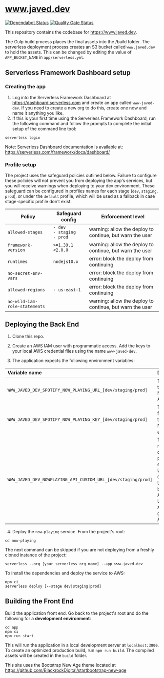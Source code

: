 # www.javed.dev

[![Dependabot Status](https://api.dependabot.com/badges/status?host=github&repo=akhtarja/www.javed.dev)](https://dependabot.com)
[![Quality Gate Status](https://sonarcloud.io/api/project_badges/measure?project=akhtarja_www.javed.dev&metric=alert_status)](https://sonarcloud.io/dashboard?id=akhtarja_www.javed.dev)

This repository contains the codebase for https://www.javed.dev.

The Gulp build process places the final assets into the /build folder. The serverless deployment process creates an S3 bucket called `www.javed.dev` to hold the assets. This can be changed by editing the value of `APP_BUCKET_NAME` in `app/serverless.yml`.

## Serverless Framework Dashboard setup
### Creating the app
1. Log into the Serverless Framework Dashboard at https://dashboard.serverless.com and create an app called `www-javed-dev`. If you need to create a new org to do this, create one now and name it anything you like.
2. If this is your first time using the Serverless Framework Dashboard, run the following command and follow the prompts to complete the initial setup of the command line tool:
```
serverless login
```
Note: Serverless Dashboard documentation is available at: https://serverless.com/framework/docs/dashboard/
### Profile setup
The project uses the safeguard policies outlined below. Failure to configure these policies will not prevent you from deploying the app's services, but you will receive warnings when deploying to your dev environment. These safeguard can be configured in profiles names for each stage (`dev`, `staging`, `prod`), or under the `default` profile, which will be used as a fallback in case stage-specific profile don't exist.

|Policy|Safeguard config|Enforcement level|
|---|---|---|
|`allowed-stages`|`- dev`<br>`- staging`<br>`- prod`|warning: allow the deploy to continue, but warn the user|
|`framework-version`|`>=1.39.1 <2.0.0`|warning: allow the deploy to continue, but warn the user|
|`runtimes`|`nodejs10.x`|error: block the deploy from continuing|
|`no-secret-env-vars`||error: block the deploy from continuing|
|`allowed-regions`|`- us-east-1`|error: block the deploy from continuing|
|`no-wild-iam-role-statements`||warning: allow the deploy to continue, but warn the user|

## Deploying the Back End
1. Clone this repo.

2. Create an AWS IAM user with programmatic access. Add the keys to your local AWS credential files using the name `www-javed-dev`.

3. The application expects the following environment variables:

| Variable name | Description |
| :--- | :--- |
| `WWW_JAVED_DEV_SPOTIFY_NOW_PLAYING_URL_[dev/staging/prod]` | The URL of the Spotify Now Playing API endpoint |
| `WWW_JAVED_DEV_SPOTIFY_NOW_PLAYING_KEY_[dev/staging/prod]` | The API key for use with the Spotify Now Playing endpoint |
| `WWW_JAVED_DEV_NOWPLAYING_API_CUSTOM_URL_[dev/staging/prod]` | The absolute root URL of a custom now playing endpoint URL, if desired. If this is left blank, the API endpoint URL will be automatically generated by AWS |

4. Deploy the `now-playing` service. From the project's root:
```
cd now-playing
```

The next command can be skipped if you are not deploying from a freshly cloned instance of the project:
```
serverless --org [your serverless org name] --app www-javed-dev
```

To install the dependencies and deploy the service to AWS:
```
npm ci
serverless deploy [--stage dev|staging|prod]
```

## Building the Front End
Build the application front end. Go back to the project's root and do the following for a **development environment**:
```
cd app
npm ci
npm run start
```
This will run the application in a local development server at `localhost:3000`. To create an optimized production build, run `npm run build`. The compiled assets will be created in the `build` folder.

This site uses the Bootstrap New Age theme located at https://github.com/BlackrockDigital/startbootstrap-new-age
